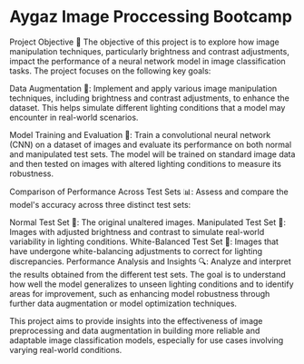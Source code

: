 # Aygaz Image Proccessing Bootcamp
Project Objective 🔭
The objective of this project is to explore how image manipulation techniques, particularly brightness and contrast adjustments, impact the performance of a neural network model in image classification tasks. The project focuses on the following key goals:

Data Augmentation 🌟: Implement and apply various image manipulation techniques, including brightness and contrast adjustments, to enhance the dataset. This helps simulate different lighting conditions that a model may encounter in real-world scenarios.

Model Training and Evaluation 🧠: Train a convolutional neural network (CNN) on a dataset of images and evaluate its performance on both normal and manipulated test sets. The model will be trained on standard image data and then tested on images with altered lighting conditions to measure its robustness.

Comparison of Performance Across Test Sets 📊: Assess and compare the model's accuracy across three distinct test sets:

Normal Test Set 📸: The original unaltered images.
Manipulated Test Set 🌅: Images with adjusted brightness and contrast to simulate real-world variability in lighting conditions.
White-Balanced Test Set 🎨: Images that have undergone white-balancing adjustments to correct for lighting discrepancies.
Performance Analysis and Insights 🔍: Analyze and interpret the results obtained from the different test sets. The goal is to understand how well the model generalizes to unseen lighting conditions and to identify areas for improvement, such as enhancing model robustness through further data augmentation or model optimization techniques.

This project aims to provide insights into the effectiveness of image preprocessing and data augmentation in building more reliable and adaptable image classification models, especially for use cases involving varying real-world conditions.
